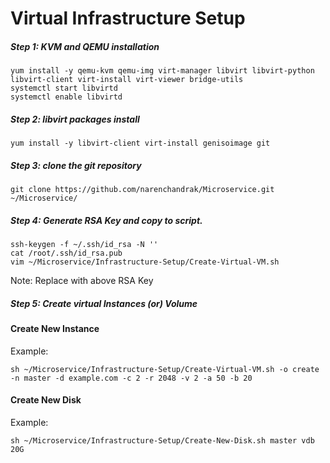 # Virtual Infrastructure Setup

##### Step 1: KVM and QEMU installation

```shell
yum install -y qemu-kvm qemu-img virt-manager libvirt libvirt-python libvirt-client virt-install virt-viewer bridge-utils
systemctl start libvirtd
systemctl enable libvirtd
```

##### Step 2: libvirt packages install

```shell
yum install -y libvirt-client virt-install genisoimage git
```

##### Step 3: clone the git repository

```shell
git clone https://github.com/narenchandrak/Microservice.git ~/Microservice/
```

##### Step 4: Generate RSA Key and copy to script.

```shell
ssh-keygen -f ~/.ssh/id_rsa -N ''
cat /root/.ssh/id_rsa.pub
vim ~/Microservice/Infrastructure-Setup/Create-Virtual-VM.sh
```

Note: Replace with above RSA Key

##### Step 5: Create virtual Instances (or) Volume

#### Create New Instance

Example:

```shell
sh ~/Microservice/Infrastructure-Setup/Create-Virtual-VM.sh -o create -n master -d example.com -c 2 -r 2048 -v 2 -a 50 -b 20
```

#### Create New Disk

Example:

```shell
sh ~/Microservice/Infrastructure-Setup/Create-New-Disk.sh master vdb 20G
```

